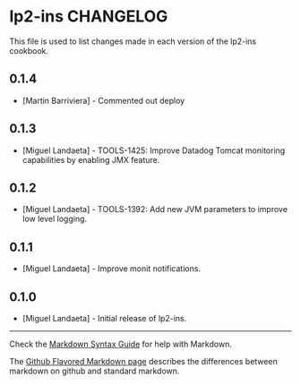 lp2-ins CHANGELOG
=================

This file is used to list changes made in each version of the lp2-ins cookbook.

0.1.4
-----
- [Martin Barriviera] - Commented out deploy

0.1.3
-----
- [Miguel Landaeta] - TOOLS-1425: Improve Datadog Tomcat monitoring capabilities by enabling JMX feature.

0.1.2
-----
- [Miguel Landaeta] - TOOLS-1392: Add new JVM parameters to improve low level logging.

0.1.1
-----
- [Miguel Landaeta] - Improve monit notifications.

0.1.0
-----
- [Miguel Landaeta] - Initial release of lp2-ins.

- - -
Check the [Markdown Syntax Guide](http://daringfireball.net/projects/markdown/syntax) for help with Markdown.

The [Github Flavored Markdown page](http://github.github.com/github-flavored-markdown/) describes the differences between markdown on github and standard markdown.
